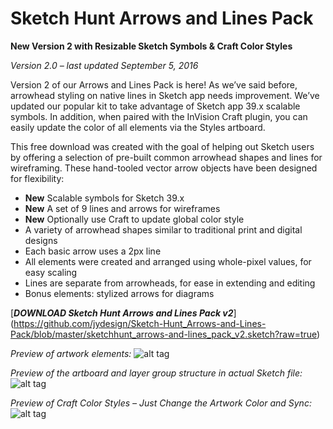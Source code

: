 # Sketch Hunt Arrows and Lines Pack

**New Version 2 with Resizable Sketch Symbols & Craft Color Styles**

_Version 2.0 – last updated September 5, 2016_

Version 2 of our Arrows and Lines Pack is here! As we’ve said before, arrowhead styling on native lines in Sketch app needs improvement. We’ve updated our popular kit to take advantage of Sketch app 39.x scalable symbols. In addition, when paired with the InVision Craft plugin, you can easily update the color of all elements via the Styles artboard.

This free download was created with the goal of helping out Sketch users by offering a selection of pre-built common arrowhead shapes and lines for wireframing. These hand-tooled vector arrow objects have been designed for flexibility:

- **New** Scalable symbols for Sketch 39.x
- **New** A set of 9 lines and arrows for wireframes
- **New** Optionally use Craft to update global color style
- A variety of arrowhead shapes similar to traditional print and digital designs
- Each basic arrow uses a 2px line
- All elements were created and arranged using whole-pixel values, for easy scaling
- Lines are separate from arrowheads, for ease in extending and editing
- Bonus elements: stylized arrows for diagrams

[**_DOWNLOAD Sketch Hunt Arrows and Lines Pack v2_**] (https://github.com/jydesign/Sketch-Hunt_Arrows-and-Lines-Pack/blob/master/sketchhunt_arrows-and-lines_pack_v2.sketch?raw=true)

_Preview of artwork elements:_
![alt tag](http://sketchhunt.com/wp-content/uploads/2015/06/Arrows-and-Lines-v2-preview.png)

_Preview of the artboard and layer group structure in actual Sketch file:_
![alt tag](http://sketchhunt.com/wp-content/uploads/2015/06/Arrows-and-Lines-v2-symbols.png)

_Preview of Craft Color Styles – Just Change the Artwork Color and Sync:_
![alt tag](http://sketchhunt.com/wp-content/uploads/2015/06/Arrows-and-Lines-v2-Craft-color-styles.png)
